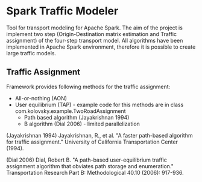 Spark Traffic Modeler
=====================

Tool for transport modeling for Apache Spark. The aim of the project is implement two step (Origin-Destination matrix estimation and Traffic assignment) of the four-step transport model. All algorithms have been implemented in Apache Spark environment, therefore it is possible to create large traffic models.

Traffic Assignment
------------------
Framework provides following methods for the traffic assignment:

* All-or-nothing (AON)
* User equilibrium (TAP) - example code for this methods are in class com.kolovsky.example.TwoRoadAssignment
    * Path based algorithm (Jayakrishnan 1994)
    * B algorithm (Dial 2006) - limited parallelization

(Jayakrishnan 1994) Jayakrishnan, R., et al. "A faster path-based algorithm for traffic assignment." University of California Transportation Center (1994).

(Dial 2006) Dial, Robert B. "A path-based user-equilibrium traffic assignment algorithm that obviates path storage and enumeration." Transportation Research Part B: Methodological 40.10 (2006): 917-936.
